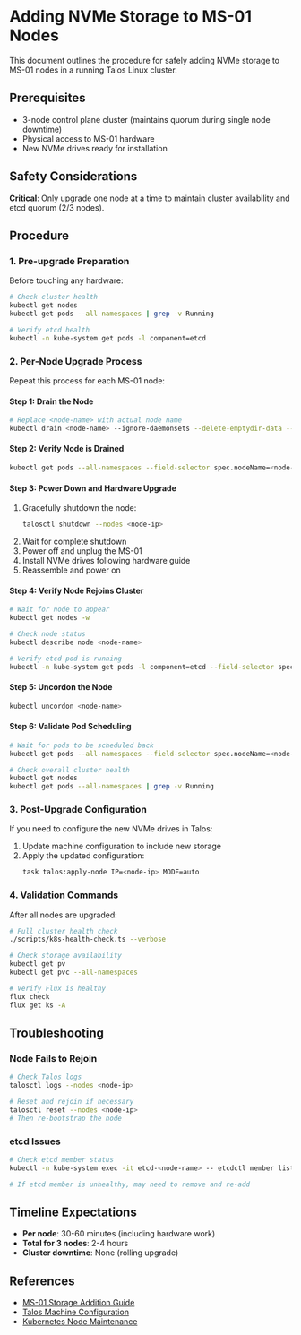 # Adding NVMe Storage to MS-01 Nodes

This document outlines the procedure for safely adding NVMe storage to MS-01 nodes in a running Talos Linux cluster.

## Prerequisites

- 3-node control plane cluster (maintains quorum during single node downtime)
- Physical access to MS-01 hardware
- New NVMe drives ready for installation

## Safety Considerations

**Critical**: Only upgrade one node at a time to maintain cluster availability and etcd quorum (2/3 nodes).

## Procedure

### 1. Pre-upgrade Preparation

Before touching any hardware:

```bash
# Check cluster health
kubectl get nodes
kubectl get pods --all-namespaces | grep -v Running

# Verify etcd health
kubectl -n kube-system get pods -l component=etcd
```

### 2. Per-Node Upgrade Process

Repeat this process for each MS-01 node:

#### Step 1: Drain the Node
```bash
# Replace <node-name> with actual node name
kubectl drain <node-name> --ignore-daemonsets --delete-emptydir-data --force
```

#### Step 2: Verify Node is Drained
```bash
kubectl get pods --all-namespaces --field-selector spec.nodeName=<node-name>
```

#### Step 3: Power Down and Hardware Upgrade
1. Gracefully shutdown the node:
   ```bash
   talosctl shutdown --nodes <node-ip>
   ```
2. Wait for complete shutdown
3. Power off and unplug the MS-01
4. Install NVMe drives following hardware guide
5. Reassemble and power on

#### Step 4: Verify Node Rejoins Cluster
```bash
# Wait for node to appear
kubectl get nodes -w

# Check node status
kubectl describe node <node-name>

# Verify etcd pod is running
kubectl -n kube-system get pods -l component=etcd --field-selector spec.nodeName=<node-name>
```

#### Step 5: Uncordon the Node
```bash
kubectl uncordon <node-name>
```

#### Step 6: Validate Pod Scheduling
```bash
# Wait for pods to be scheduled back
kubectl get pods --all-namespaces --field-selector spec.nodeName=<node-name>

# Check overall cluster health
kubectl get nodes
kubectl get pods --all-namespaces | grep -v Running
```

### 3. Post-Upgrade Configuration

If you need to configure the new NVMe drives in Talos:

1. Update machine configuration to include new storage
2. Apply the updated configuration:
   ```bash
   task talos:apply-node IP=<node-ip> MODE=auto
   ```

### 4. Validation Commands

After all nodes are upgraded:

```bash
# Full cluster health check
./scripts/k8s-health-check.ts --verbose

# Check storage availability
kubectl get pv
kubectl get pvc --all-namespaces

# Verify Flux is healthy
flux check
flux get ks -A
```

## Troubleshooting

### Node Fails to Rejoin
```bash
# Check Talos logs
talosctl logs --nodes <node-ip>

# Reset and rejoin if necessary
talosctl reset --nodes <node-ip>
# Then re-bootstrap the node
```

### etcd Issues
```bash
# Check etcd member status
kubectl -n kube-system exec -it etcd-<node-name> -- etcdctl member list

# If etcd member is unhealthy, may need to remove and re-add
```

## Timeline Expectations

- **Per node**: 30-60 minutes (including hardware work)
- **Total for 3 nodes**: 2-4 hours
- **Cluster downtime**: None (rolling upgrade)

## References

- [MS-01 Storage Addition Guide](https://blog.pcfe.net/hugo/posts/2024-12-24-minisforum-ms-01-add-storage/)
- [Talos Machine Configuration](https://www.talos.dev/v1.5/reference/configuration/)
- [Kubernetes Node Maintenance](https://kubernetes.io/docs/tasks/administer-cluster/safely-drain-node/)